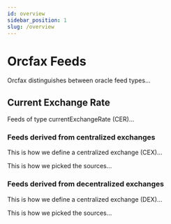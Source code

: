 ```yaml
---
id: overview
sidebar_position: 1
slug: /overview
---
```


# Orcfax Feeds

Orcfax distinguishes between oracle feed types...

## Current Exchange Rate

Feeds of type currentExchangeRate (CER)...

### Feeds derived from centralized exchanges

This is how we define a centralized exchange (CEX)...

This is how we picked the sources...

### Feeds derived from decentralized exchanges

This is how we define a centralized exchange (DEX)...

This is how we picked the sources...
